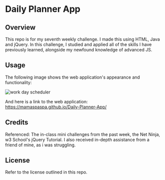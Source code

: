 # Daily Planner App

## Overview
 
This repo is for my seventh weekly challenge. I made this using HTML, Java and jQuery. In this challenge, I studied and applied all of the skills I have previously learned, alongside my newfound knowledge of advanced JS.

## Usage

The following image shows the web application's appearance and functionality:

![work day scheduler](./assets/05-javascript-challenge-demo.png)

And here is a link to the web application: https://mamaspaspa.github.io/Daily-Planner-App/

## Credits

Referenced: The in-class mini challenges from the past week, the Net Ninja, w3 School's jQuery Tutorial. I also received in-depth assistance from a friend of mine, as i was struggling.

## License

Refer to the license outlined in this repo.